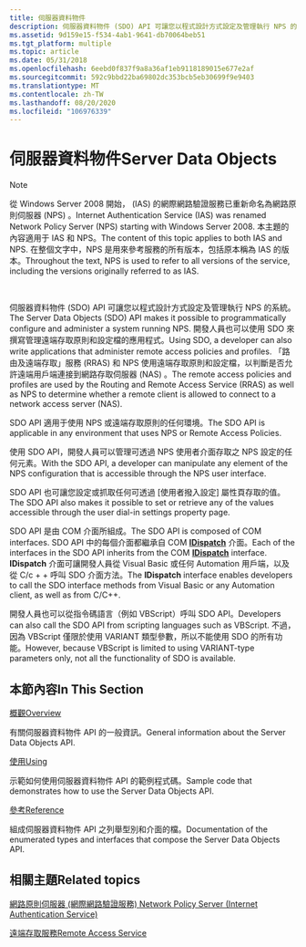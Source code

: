 ```yaml
---
title: 伺服器資料物件
description: 伺服器資料物件 (SDO) API 可讓您以程式設計方式設定及管理執行 NPS 的系統。
ms.assetid: 9d159e15-f534-4ab1-9641-db70064beb51
ms.tgt_platform: multiple
ms.topic: article
ms.date: 05/31/2018
ms.openlocfilehash: 6eebd0f837f9a8a36af1eb9118189015e677e2af
ms.sourcegitcommit: 592c9bbd22ba69802dc353bcb5eb30699f9e9403
ms.translationtype: MT
ms.contentlocale: zh-TW
ms.lasthandoff: 08/20/2020
ms.locfileid: "106976339"
---
```

# <a name="server-data-objects"></a><span data-ttu-id="65404-103">伺服器資料物件</span><span class="sxs-lookup"><span data-stu-id="65404-103">Server Data Objects</span></span>

> [!Note]  
> <span data-ttu-id="65404-104">從 Windows Server 2008 開始， (IAS) 的網際網路驗證服務已重新命名為網路原則伺服器 (NPS) 。</span><span class="sxs-lookup"><span data-stu-id="65404-104">Internet Authentication Service (IAS) was renamed Network Policy Server (NPS) starting with Windows Server 2008.</span></span> <span data-ttu-id="65404-105">本主題的內容適用于 IAS 和 NPS。</span><span class="sxs-lookup"><span data-stu-id="65404-105">The content of this topic applies to both IAS and NPS.</span></span> <span data-ttu-id="65404-106">在整個文字中，NPS 是用來參考服務的所有版本，包括原本稱為 IAS 的版本。</span><span class="sxs-lookup"><span data-stu-id="65404-106">Throughout the text, NPS is used to refer to all versions of the service, including the versions originally referred to as IAS.</span></span>

 

<span data-ttu-id="65404-107">伺服器資料物件 (SDO) API 可讓您以程式設計方式設定及管理執行 NPS 的系統。</span><span class="sxs-lookup"><span data-stu-id="65404-107">The Server Data Objects (SDO) API makes it possible to programmatically configure and administer a system running NPS.</span></span> <span data-ttu-id="65404-108">開發人員也可以使用 SDO 來撰寫管理遠端存取原則和設定檔的應用程式。</span><span class="sxs-lookup"><span data-stu-id="65404-108">Using SDO, a developer can also write applications that administer remote access policies and profiles.</span></span> <span data-ttu-id="65404-109">「路由及遠端存取」服務 (RRAS) 和 NPS 使用遠端存取原則和設定檔，以判斷是否允許遠端用戶端連接到網路存取伺服器 (NAS) 。</span><span class="sxs-lookup"><span data-stu-id="65404-109">The remote access policies and profiles are used by the Routing and Remote Access Service (RRAS) as well as NPS to determine whether a remote client is allowed to connect to a network access server (NAS).</span></span>

<span data-ttu-id="65404-110">SDO API 適用于使用 NPS 或遠端存取原則的任何環境。</span><span class="sxs-lookup"><span data-stu-id="65404-110">The SDO API is applicable in any environment that uses NPS or Remote Access Policies.</span></span>

<span data-ttu-id="65404-111">使用 SDO API，開發人員可以管理可透過 NPS 使用者介面存取之 NPS 設定的任何元素。</span><span class="sxs-lookup"><span data-stu-id="65404-111">With the SDO API, a developer can manipulate any element of the NPS configuration that is accessible through the NPS user interface.</span></span>

<span data-ttu-id="65404-112">SDO API 也可讓您設定或抓取任何可透過 [使用者撥入設定] 屬性頁存取的值。</span><span class="sxs-lookup"><span data-stu-id="65404-112">The SDO API also makes it possible to set or retrieve any of the values accessible through the user dial-in settings property page.</span></span>

<span data-ttu-id="65404-113">SDO API 是由 COM 介面所組成。</span><span class="sxs-lookup"><span data-stu-id="65404-113">The SDO API is composed of COM interfaces.</span></span> <span data-ttu-id="65404-114">SDO API 中的每個介面都繼承自 COM [**IDispatch**](/windows/win32/api/oaidl/nn-oaidl-idispatch) 介面。</span><span class="sxs-lookup"><span data-stu-id="65404-114">Each of the interfaces in the SDO API inherits from the COM [**IDispatch**](/windows/win32/api/oaidl/nn-oaidl-idispatch) interface.</span></span> <span data-ttu-id="65404-115">**IDispatch** 介面可讓開發人員從 Visual Basic 或任何 Automation 用戶端，以及從 C/c + + 呼叫 SDO 介面方法。</span><span class="sxs-lookup"><span data-stu-id="65404-115">The **IDispatch** interface enables developers to call the SDO interface methods from Visual Basic or any Automation client, as well as from C/C++.</span></span>

<span data-ttu-id="65404-116">開發人員也可以從指令碼語言（例如 VBScript）呼叫 SDO API。</span><span class="sxs-lookup"><span data-stu-id="65404-116">Developers can also call the SDO API from scripting languages such as VBScript.</span></span> <span data-ttu-id="65404-117">不過，因為 VBScript 僅限於使用 VARIANT 類型參數，所以不能使用 SDO 的所有功能。</span><span class="sxs-lookup"><span data-stu-id="65404-117">However, because VBScript is limited to using VARIANT-type parameters only, not all the functionality of SDO is available.</span></span>

## <a name="in-this-section"></a><span data-ttu-id="65404-118">本節內容</span><span class="sxs-lookup"><span data-stu-id="65404-118">In This Section</span></span>

[<span data-ttu-id="65404-119">概觀</span><span class="sxs-lookup"><span data-stu-id="65404-119">Overview</span></span>](/windows/desktop/Nps/sdo-about-server-data-objects)

<span data-ttu-id="65404-120">有關伺服器資料物件 API 的一般資訊。</span><span class="sxs-lookup"><span data-stu-id="65404-120">General information about the Server Data Objects API.</span></span>

[<span data-ttu-id="65404-121">使用</span><span class="sxs-lookup"><span data-stu-id="65404-121">Using</span></span>](/windows/desktop/Nps/sdo-using-server-data-objects)

<span data-ttu-id="65404-122">示範如何使用伺服器資料物件 API 的範例程式碼。</span><span class="sxs-lookup"><span data-stu-id="65404-122">Sample code that demonstrates how to use the Server Data Objects API.</span></span>

[<span data-ttu-id="65404-123">參考</span><span class="sxs-lookup"><span data-stu-id="65404-123">Reference</span></span>](/windows/desktop/Nps/sdo-server-data-objects-reference)

<span data-ttu-id="65404-124">組成伺服器資料物件 API 之列舉型別和介面的檔。</span><span class="sxs-lookup"><span data-stu-id="65404-124">Documentation of the enumerated types and interfaces that compose the Server Data Objects API.</span></span>

## <a name="related-topics"></a><span data-ttu-id="65404-125">相關主題</span><span class="sxs-lookup"><span data-stu-id="65404-125">Related topics</span></span>

<dl> <dt>

[<span data-ttu-id="65404-126">網路原則伺服器 (網際網路驗證服務) </span><span class="sxs-lookup"><span data-stu-id="65404-126">Network Policy Server (Internet Authentication Service)</span></span>](portal.md)
</dt> <dt>

[<span data-ttu-id="65404-127">遠端存取服務</span><span class="sxs-lookup"><span data-stu-id="65404-127">Remote Access Service</span></span>](/windows/desktop/RRAS/portal)
</dt> </dl>

 

 